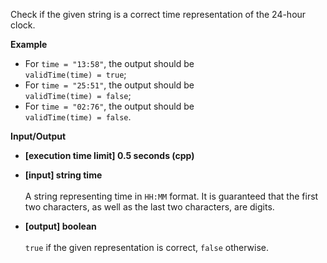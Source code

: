 Check if the given string is a correct time representation of the 24-hour clock.

__Example__

+ For `time = "13:58"`, the output should be<br/>`validTime(time) = true`;
+ For `time = "25:51"`, the output should be<br/>`validTime(time) = false`;
+ For `time = "02:76"`, the output should be<br/>`validTime(time) = false`.

__Input/Output__

+ __[execution time limit] 0.5 seconds (cpp)__

+ __[input] string time__<br/><br/>A string representing time in `HH:MM` format. It is guaranteed that the first two characters, as well as the last two characters, are digits.

+ __[output] boolean__<br/><br/>`true` if the given representation is correct, `false` otherwise.
